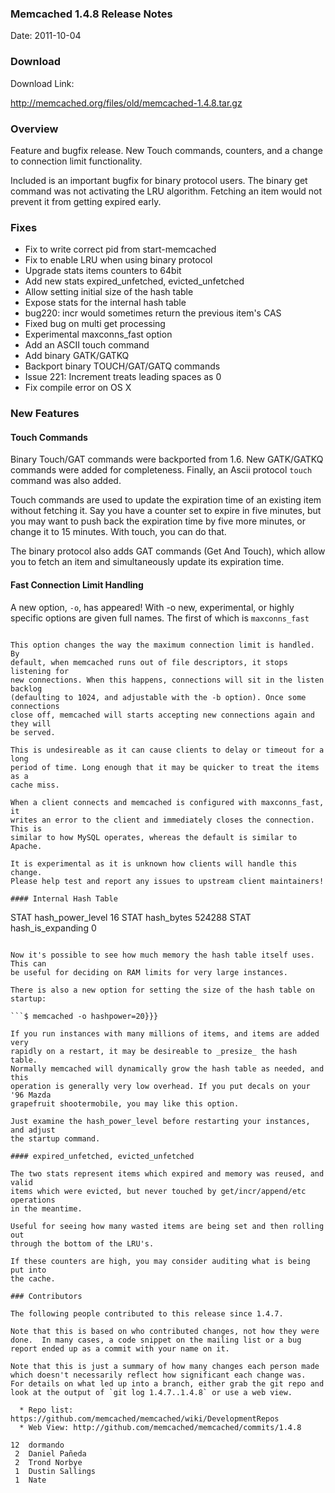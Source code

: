 ### Memcached 1.4.8 Release Notes

Date: 2011-10-04

### Download

Download Link:

http://memcached.org/files/old/memcached-1.4.8.tar.gz


### Overview

Feature and bugfix release. New Touch commands, counters, and a change to
connection limit functionality.

Included is an important bugfix for binary protocol users. The binary get
command was not activating the LRU algorithm. Fetching an item would not
prevent it from getting expired early.

### Fixes

  * Fix to write correct pid from start-memcached
  * Fix to enable LRU when using binary protocol
  * Upgrade stats items counters to 64bit
  * Add new stats expired_unfetched, evicted_unfetched
  * Allow setting initial size of the hash table
  * Expose stats for the internal hash table
  * bug220: incr would sometimes return the previous item's CAS
  * Fixed bug on multi get processing
  * Experimental maxconns_fast option
  * Add an ASCII touch command
  * Add binary GATK/GATKQ
  * Backport binary TOUCH/GAT/GATQ commands
  * Issue 221: Increment treats leading spaces as 0
  * Fix compile error on OS X

### New Features

#### Touch Commands

Binary Touch/GAT commands were backported from 1.6. New GATK/GATKQ commands
were added for completeness. Finally, an Ascii protocol `touch` command was
also added.

Touch commands are used to update the expiration time of an existing item
without fetching it. Say you have a counter set to expire in five minutes, but
you may want to push back the expiration time by five more minutes, or change
it to 15 minutes. With touch, you can do that.

The binary protocol also adds GAT commands (Get And Touch), which allow you to
fetch an item and simultaneously update its expiration time.

#### Fast Connection Limit Handling

A new option, `-o`, has appeared! With -o new, experimental, or highly
specific options are given full names. The first of which is `maxconns_fast`

```$ memcached -o maxconns_fast}}}

This option changes the way the maximum connection limit is handled. By
default, when memcached runs out of file descriptors, it stops listening for
new connections. When this happens, connections will sit in the listen backlog
(defaulting to 1024, and adjustable with the -b option). Once some connections
close off, memcached will starts accepting new connections again and they will
be served.

This is undesireable as it can cause clients to delay or timeout for a long
period of time. Long enough that it may be quicker to treat the items as a
cache miss.

When a client connects and memcached is configured with maxconns_fast, it
writes an error to the client and immediately closes the connection. This is
similar to how MySQL operates, whereas the default is similar to Apache.

It is experimental as it is unknown how clients will handle this change.
Please help test and report any issues to upstream client maintainers!

#### Internal Hash Table

```
STAT hash_power_level 16
STAT hash_bytes 524288
STAT hash_is_expanding 0
```

Now it's possible to see how much memory the hash table itself uses. This can
be useful for deciding on RAM limits for very large instances.

There is also a new option for setting the size of the hash table on startup:

```$ memcached -o hashpower=20}}}

If you run instances with many millions of items, and items are added very
rapidly on a restart, it may be desireable to _presize_ the hash table.
Normally memcached will dynamically grow the hash table as needed, and this
operation is generally very low overhead. If you put decals on your '96 Mazda
grapefruit shootermobile, you may like this option.

Just examine the hash_power_level before restarting your instances, and adjust
the startup command.

#### expired_unfetched, evicted_unfetched

The two stats represent items which expired and memory was reused, and valid
items which were evicted, but never touched by get/incr/append/etc operations
in the meantime.
    
Useful for seeing how many wasted items are being set and then rolling out
through the bottom of the LRU's.

If these counters are high, you may consider auditing what is being put into
the cache.

### Contributors

The following people contributed to this release since 1.4.7.

Note that this is based on who contributed changes, not how they were
done.  In many cases, a code snippet on the mailing list or a bug
report ended up as a commit with your name on it.

Note that this is just a summary of how many changes each person made
which doesn't necessarily reflect how significant each change was.
For details on what led up into a branch, either grab the git repo and
look at the output of `git log 1.4.7..1.4.8` or use a web view.

  * Repo list:  https://github.com/memcached/memcached/wiki/DevelopmentRepos
  * Web View: http://github.com/memcached/memcached/commits/1.4.8

```
    12  dormando
     2  Daniel Pañeda
     2  Trond Norbye
     1  Dustin Sallings
     1  Nate
```


